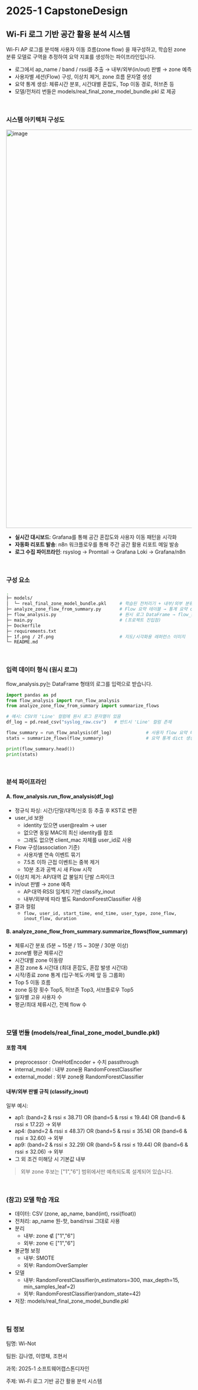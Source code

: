 # 2025-1 CapstoneDesign

## Wi-Fi 로그 기반 공간 활용 분석 시스템

Wi-Fi AP 로그를 분석해 사용자 이동 흐름(zone flow) 을 재구성하고, 학습된 zone 분류 모델로 구역을 추정하여 요약 지표를 생성하는 파이프라인입니다.

- 로그에서 ap_name / band / rssi를 추출 → 내부/외부(in/out) 판별 → zone 예측
- 사용자별 세션(Flow) 구성, 이상치 제거, zone 흐름 문자열 생성
- 요약 통계 생성: 체류시간 분포, 시간대별 혼잡도, Top 이동 경로, 허브존 등
- 모델/전처리 번들은 models/real_final_zone_model_bundle.pkl 로 제공

<br>

### 시스템 아키텍처 구성도
<img width="1920" height="1080" alt="image" src="https://github.com/user-attachments/assets/233916d3-780d-475a-80dc-a90b7bf88e68" />


- **실시간 대시보드**: Grafana를 통해 공간 혼잡도와 사용자 이동 패턴을 시각화  
- **자동화 리포트 발송**: n8n 워크플로우를 통해 주간 공간 활용 리포트 메일 발송  
- **로그 수집 파이프라인**: rsyslog → Promtail → Grafana Loki → Grafana/n8n 

<br>

### 구성 요소
``` bash
.
├─ models/
│  └─ real_final_zone_model_bundle.pkl     # 학습된 전처리기 + 내부/외부 분류기 번들
├─ analyze_zone_flow_from_summary.py       # Flow 요약 테이블 → 통계 요약 dict 생성
├─ flow_analysis.py                        # 원시 로그 DataFrame → flow_summary 생성
├─ main.py                                 # (프로젝트 진입점)
├─ Dockerfile
├─ requirements.txt
├─ 1f.png / 2f.png                         # 지도/시각화용 레퍼런스 이미지
└─ README.md
``` 

<br>

### 입력 데이터 형식 (원시 로그)

flow_analysis.py는 DataFrame 형태의 로그를 입력으로 받습니다.

``` python
import pandas as pd
from flow_analysis import run_flow_analysis
from analyze_zone_flow_from_summary import summarize_flows

# 예시: CSV의 'Line' 컬럼에 원시 로그 문자열이 있음
df_log = pd.read_csv("syslog_raw.csv")   # 반드시 'Line' 컬럼 존재

flow_summary = run_flow_analysis(df_log)             # 사용자 flow 요약 테이블 생성
stats = summarize_flows(flow_summary)                # 요약 통계 dict 생성

print(flow_summary.head())
print(stats)
```

<br>

### 분석 파이프라인
#### A. flow_analysis.run_flow_analysis(df_log)
- 정규식 파싱: 시간/단말/대역/신호 등 추출 후 KST로 변환
- user_id 보완
  - identity 있으면 user@realm → user
  - 없으면 동일 MAC의 최신 identity를 참조
  - 그래도 없으면 client_mac 자체를 user_id로 사용
- Flow 구성(association 기준)
  - 사용자별 연속 이벤트 묶기
  - 7.5초 이하 근접 이벤트는 중복 제거
  - 10분 초과 공백 시 새 Flow 시작
- 이상치 제거: AP/대역 값 불일치 단발 스파이크
- in/out 판별 → zone 예측
  - AP·대역·RSSI 임계치 기반 classify_inout
  - 내부/외부에 따라 별도 RandomForestClassifier 사용
- 결과 컬럼
  - `flow, user_id, start_time, end_time, user_type, zone_flow, inout_flow, duration`

#### B. analyze_zone_flow_from_summary.summarize_flows(flow_summary)
- 체류시간 분포 (5분 ~ 15분 / 15 ~ 30분 / 30분 이상)
- zone별 평균 체류시간
- 시간대별 zone 이동량
- 혼잡 zone & 시간대 (최대 혼잡도, 혼잡 발생 시간대)
- 시작/종료 zone 통계 (입구·복도·카페 앞 등 그룹화)
- Top 5 이동 흐름
- zone 등장 횟수 Top5, 허브존 Top3, 서브플로우 Top5
- 일자별 고유 사용자 수
- 평균/최대 체류시간, 전체 flow 수

<br>

### 모델 번들 (models/real_final_zone_model_bundle.pkl)
#### 포함 객체
- preprocessor : OneHotEncoder + 수치 passthrough
- internal_model : 내부 zone용 RandomForestClassifier
- external_model : 외부 zone용 RandomForestClassifier

#### 내부/외부 판별 규칙 (classify_inout)
일부 예시:
- ap1: (band=2 & rssi ≤ 38.71) OR (band=5 & rssi ≤ 19.44) OR (band=6 & rssi ≤ 17.22) → 외부
- ap4: (band=2 & rssi ≤ 48.37) OR (band=5 & rssi ≤ 35.14) OR (band=6 & rssi ≤ 32.60) → 외부
- ap9: (band=2 & rssi ≤ 32.29) OR (band=5 & rssi ≤ 19.44) OR (band=6 & rssi ≤ 32.06) → 외부
- 그 외 조건 미해당 시 기본값 내부
> 외부 zone 후보는 ["1","6"] 범위에서만 예측되도록 설계되어 있습니다.

<br>

### (참고) 모델 학습 개요
- 데이터: CSV (zone, ap_name, band(int), rssi(float))
- 전처리: ap_name 원-핫, band/rssi 그대로 사용
- 분리
  - 내부: zone ∉ ["1","6"]
  - 외부: zone ∈ ["1","6"]
- 불균형 보정
  - 내부: SMOTE
  - 외부: RandomOverSampler
- 모델
  - 내부: RandomForestClassifier(n_estimators=300, max_depth=15, min_samples_leaf=2)
  - 외부: RandomForestClassifier(random_state=42)
- 저장: models/real_final_zone_model_bundle.pkl

<br>

### 팀 정보
팀명: Wi-Not

팀원: 김나영, 이영채, 조현서

과목: 2025-1 소프트웨어캡스톤디자인

주제: Wi-Fi 로그 기반 공간 활용 분석 시스템
